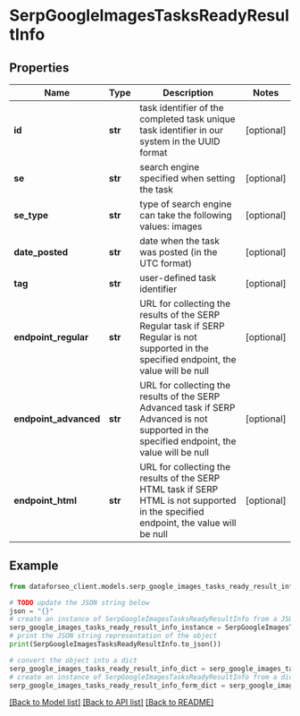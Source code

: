 # SerpGoogleImagesTasksReadyResultInfo


## Properties

Name | Type | Description | Notes
------------ | ------------- | ------------- | -------------
**id** | **str** | task identifier of the completed task unique task identifier in our system in the UUID format | [optional] 
**se** | **str** | search engine specified when setting the task | [optional] 
**se_type** | **str** | type of search engine can take the following values: images | [optional] 
**date_posted** | **str** | date when the task was posted (in the UTC format) | [optional] 
**tag** | **str** | user-defined task identifier | [optional] 
**endpoint_regular** | **str** | URL for collecting the results of the SERP Regular task if SERP Regular is not supported in the specified endpoint, the value will be null | [optional] 
**endpoint_advanced** | **str** | URL for collecting the results of the SERP Advanced task if SERP Advanced is not supported in the specified endpoint, the value will be null | [optional] 
**endpoint_html** | **str** | URL for collecting the results of the SERP HTML task if SERP HTML is not supported in the specified endpoint, the value will be null | [optional] 

## Example

```python
from dataforseo_client.models.serp_google_images_tasks_ready_result_info import SerpGoogleImagesTasksReadyResultInfo

# TODO update the JSON string below
json = "{}"
# create an instance of SerpGoogleImagesTasksReadyResultInfo from a JSON string
serp_google_images_tasks_ready_result_info_instance = SerpGoogleImagesTasksReadyResultInfo.from_json(json)
# print the JSON string representation of the object
print(SerpGoogleImagesTasksReadyResultInfo.to_json())

# convert the object into a dict
serp_google_images_tasks_ready_result_info_dict = serp_google_images_tasks_ready_result_info_instance.to_dict()
# create an instance of SerpGoogleImagesTasksReadyResultInfo from a dict
serp_google_images_tasks_ready_result_info_form_dict = serp_google_images_tasks_ready_result_info.from_dict(serp_google_images_tasks_ready_result_info_dict)
```
[[Back to Model list]](../README.md#documentation-for-models) [[Back to API list]](../README.md#documentation-for-api-endpoints) [[Back to README]](../README.md)


